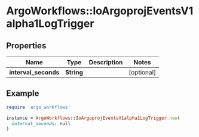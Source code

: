 # ArgoWorkflows::IoArgoprojEventsV1alpha1LogTrigger

## Properties

| Name | Type | Description | Notes |
| ---- | ---- | ----------- | ----- |
| **interval_seconds** | **String** |  | [optional] |

## Example

```ruby
require 'argo_workflows'

instance = ArgoWorkflows::IoArgoprojEventsV1alpha1LogTrigger.new(
  interval_seconds: null
)
```

